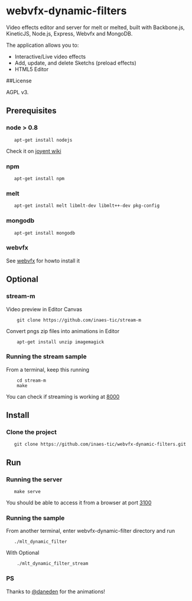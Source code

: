 webvfx-dynamic-filters
======================

Video effects editor and server for melt or melted, built with Backbone.js,
KineticJS, Node.js, Express, Webvfx and MongoDB.

The application allows you to:

* Interactive/Live video effects
* Add, update, and delete Sketchs (preload effects)
* HTML5 Editor

##License

AGPL v3.

## Prerequisites

### node > 0.8

```shell
   apt-get install nodejs
```

Check it on [joyent wiki](https://github.com/joyent/node/wiki/Installing-Node.js-via-package-manager)

### npm

```shell
   apt-get install npm
```

### melt
```shell
   apt-get install melt libmlt-dev libmlt++-dev pkg-config
```

### mongodb

```shell
   apt-get install mongodb
```

### webvfx
See [webvfx](https://github.com/rectalogic/webvfx) for howto install it


## Optional

### stream-m

Video preview in Editor Canvas

```shell
    git clone https://github.com/inaes-tic/stream-m
```

Convert pngs zip files into animations in Editor


```shell
    apt-get install unzip imagemagick
```

### Running the stream sample

From a terminal, keep this running
```shell
    cd stream-m
    make
```

You can check if streaming is working at [8000](http://localhost:8000/consume/mbc?password=malbec)

## Install

### Clone the project
```shell
   git clone https://github.com/inaes-tic/webvfx-dynamic-filters.git
```

## Run

### Running the server
```shell
   make serve
```

You should be able to access it from a browser at port [3100](http://localhost:3100)

### Running the sample

From another terminal, enter webvfx-dynamic-filter directory and run
```shell
   ./mlt_dynamic_filter
```

With Optional
```shell
    ./mlt_dynamic_filter_stream
```

### PS

Thanks to [@daneden](http://daneden.me/animate/) for the animations!
